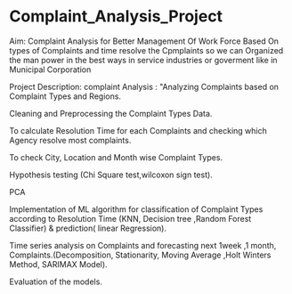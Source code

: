 # Complaint_Analysis_Project
Aim:
Complaint Analysis for Better Management Of Work Force Based On types of Complaints and time resolve the Cpmplaints so we can Organized the man power in the best ways in service industries or goverment like in Municipal Corporation

Project Description:
complaint Analysis : "Analyzing Complaints based on Complaint Types and Regions.

Cleaning and Preprocessing the Complaint Types Data.

To calculate Resolution Time for each Complaints and checking which Agency resolve most complaints.

To check City, Location and Month wise Complaint Types.

Hypothesis testing (Chi Square test,wilcoxon sign test).

PCA

Implementation of ML algorithm for classification of Complaint Types according to Resolution Time (KNN, Decision tree ,Random Forest Classifier) & prediction( linear Regression).

Time series analysis on Complaints and forecasting next 1week ,1 month, Complaints.(Decomposition, Stationarity, Moving Average ,Holt Winters Method, SARIMAX Model).

Evaluation of the models.
